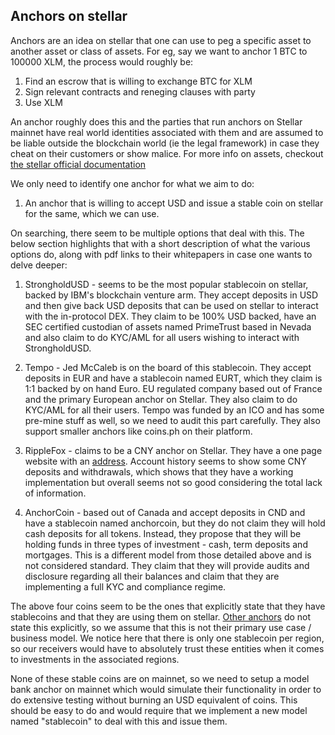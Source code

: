 ## Anchors on stellar

Anchors are an idea on stellar that one can use to peg a specific asset to another asset or class of assets. For eg, say we want to anchor 1 BTC to 100000 XLM, the process would roughly be:

1. Find an escrow that is willing to exchange BTC for XLM
2. Sign relevant contracts and reneging clauses  with party
3. Use XLM

An anchor roughly does this and the parties that run anchors on Stellar mainnet have real world identities associated with them and are assumed to be liable outside the blockchain world (ie the legal framework) in case they cheat on their customers or show malice. For more info on assets, checkout [the stellar official documentation](https://www.stellar.org/developers/guides/concepts/assets.html)

We only need to identify one anchor for what we aim to do:

1. An anchor that is willing to accept USD and issue a stable coin on stellar for the same, which we can use.

On searching, there seem to be multiple options that deal with this. The below section highlights that with a short description of what the various options do, along with pdf links to their whitepapers in case one wants to delve deeper:

1. StrongholdUSD - seems to be the most popular stablecoin on stellar, backed by IBM's blockchain venture arm. They accept deposits in USD and then give back USD deposits that can be used on stellar to interact with the in-protocol DEX. They claim to be 100% USD backed, have an SEC certified custodian of assets named PrimeTrust based in Nevada and also claim to do KYC/AML for all users wishing to interact with StrongholdUSD.

2. Tempo - Jed McCaleb is on the board of this stablecoin. They accept deposits in EUR and have a stablecoin named EURT, which they claim is 1:1 backed by on hand Euro. EU regulated company based out of France and the primary European anchor on Stellar. They also claim to do KYC/AML for all their users. Tempo was funded by an ICO and has some pre-mine stuff as well, so we need to audit this part carefully. They also support smaller anchors like coins.ph on their platform.

3. RippleFox - claims to be a CNY anchor on Stellar. They have a one page website with an [address](https://steexp.com/account/GAREELUB43IRHWEASCFBLKHURCGMHE5IF6XSE7EXDLACYHGRHM43RFOX#effects). Account history seems to show some CNY deposits and withdrawals, which shows that they have a working implementation but overall seems not so good considering the total lack of information.

4. AnchorCoin - based out of Canada and accept deposits in CND and have a stablecoin named anchorcoin, but they do not claim they will hold cash deposits for all tokens. Instead, they propose that they will be holding funds in three types of investment - cash, term deposits and mortgages. This is a different model from those detailed above and is not considered standard. They claim that they will provide audits and disclosure regarding all their balances and claim that they are implementing a full KYC and compliance regime.

The above four coins seem to be the ones that explicitly state that they have stablecoins and that they are using them on stellar. [Other anchors](https://www.stellar.org/about/directory#anchors) do not state this explicitly, so we assume that this is not their primary use case / business model. We notice here that there is only one stablecoin per region, so our receivers would have to absolutely trust these entities when it comes to investments in the associated regions.

None of these stable coins are on mainnet, so we need to setup a model bank anchor on mainnet which would simulate their functionality in order to do extensive testing without burning an USD equivalent of coins. This should be easy to do and would require that we implement a new model named "stablecoin" to deal with this and issue them.
